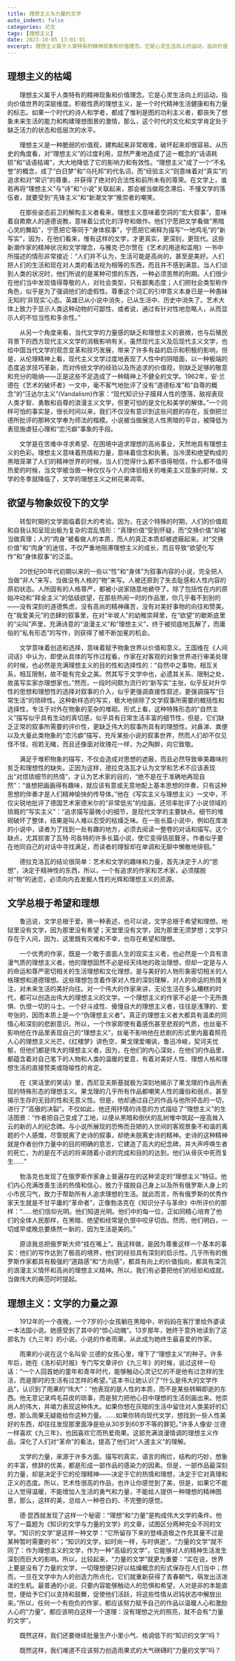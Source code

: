 ```yaml
---
title: 理想主义与力量的文学
auto_indent: false
categories: 论文
tags: [理想主义]
date: 2023-10-05 13:01:01
excerpt: 理想主义属于人类特有的精神现象和价值理念。它是心灵生活向上的运动，指向价值世界的深层维度。积极性质的理想主义，是一个时代精神生活健康和有力量的标志。如果一个时代的诗人和学者，都成了惟利是图的功利主义者，都丧失了想象未来生活的能力和构建理想图景的激情，那么，这个时代的文化和文学肯定处于缺乏活力的状态和低层次的水平。
---
```

## 理想主义的枯竭
　　理想主义属于人类特有的精神现象和价值理念。它是心灵生活向上的运动，指向价值世界的深层维度。积极性质的理想主义，是一个时代精神生活健康和有力量的标志。如果一个时代的诗人和学者，都成了惟利是图的功利主义者，都丧失了想象未来生活的能力和构建理想图景的激情，那么，这个时代的文化和文学肯定处于缺乏活力的状态和低层次的水平。

　　理想主义是一种脆弱的价值观，建构起来非常艰难，破坏起来却很容易。从历史的角度看，对“理想主义”的过度利用，显然严重地造成了这一概念的“话语耗损”和“话语枯竭”，大大地降低了它的影响力和有效性。“理想主义”成了一个“不名誉”的概念，成了“白日梦”和“乌托邦”的代名词，而“经验主义”则意味着对“真实”的追求和对“常识”的尊重，并获得了绝对的合法性和前所未有的尊荣。在文学上，谁若再将“理想主义”与“诗”和“小说”关联起来，那会被当做观念滞后、不懂文学的落伍者，就要受到“先锋主义”和“新潮文学”推崇者的嘲笑。

　　在那些姿态前卫的解构主义者看来，理想主义意味着空洞的“宏大叙事”，意味着自欺欺人的道德说教，意味着公式化的浮夸和做作。他们宁愿把文学看做“黑暗心灵的舞蹈”，宁愿把它等同于“身体叙事”，宁愿把它阐释为描写“一地鸡毛”的“新写实”，因为，在他们看来，惟有这样的文学，才更真实，更深刻，更现代。这些新潮作家的精神状况和文学理念，与雅克·巴尔赞在《艺术的用途和滥用》一书中所描述的情形非常接近：“人们并不认为，生活可能是高尚的，甚至是美好。人们把人们的生活和现在对人类的看法视为相等的东西，而且并不感到满意。当人们谈到人类的状况时，他们所说的是某种可恨的东西，一种必须苦熬的刑期。人们很少在他们当中发现值得尊敬的人，对社会类型，只有鄙夷态度；人们把社会类型称作角色，似乎是为了强调他们的虚假性。尊重这个词汇的引申意义本身已是一种愚昧无知的‘非现实’心态。英雄已从小说中消失，已从生活中、历史中消失了。艺术大体上致力于显示人类这种动物的可鄙性，或者说，通过有针对性地忽略人，从而显示人的不恰当性和多余性。”

　　从另一个角度来看，当代文学的力量感的缺乏和理想主义的衰微，也与后殖民背景下的西方现代主义文学的消极影响有关。虽然现代主义及后现代主义文学，也给中国当代文学的观念变革和技巧发展，带来了许多有益的启示和积极的影响，但是，从伦理精神上看，现代主义文学过度地表现了人性中的阴暗面，以一种极端的态度追求技巧革新，而对传统文学的经验以及所追求的价值观，则缺乏足够的敬意和充分的吸纳——正是这些不足造成了一种精神上不健全的文学。1962年，安·兰德在《艺术的破坏者》一文中，毫不客气地批评了没有“道德标准”和“自尊的概念”的“汪达尔主义”(Vandalism)作家：“现代知识分子膜拜人性的堕落，敌视表现人类才智、勇敢和自尊的浪漫主义文学，但更可怕的是文化和美学的解体。”一个同样可怕的事实是，很长时间以来，我们不仅没有意识到这些问题的存在，反倒把兰德所批评的那种文学奉为师法的楷模。小说被当做展览人性黑暗的平台，被降低为表现施虐狂心理和“恋污癖”事象的手段。

　　文学是在苦难中寻求希望、在困境中追求理想的高尚事业，天然地具有理想主义的色彩。理想主义意味着热情和力量，意味着信念和执著。当冷漠和绝望构成的黑暗笼罩了人们的精神世界的时候，当人们觉得什么都不值得相信，什么都不值得热爱的时候，当文学被当做一种仅仅与个人的体验相关的唯美主义现象的时候，文学的冬季就降临了，文学的理想主义之树花果凋零。

## 欲望与物象奴役下的文学

　　转型时期的文学面临着巨大的考验。因为，在这个特殊的时期，人们的价值观和自我认知呈现出极为复杂的混乱情形：“真理价值”受到怀疑，而“交换价值”却被当做真理；人的“肉身”被看做人的本质，而人的真正本质却被遮蔽起来。对“交换价值”和“肉身”的迷信，不仅严重地阻滞理想主义的成长，而且导致“欲望化写作”和“身体叙事”的泛滥。

　　20世纪90年代初期以来的一些以“性”和“身体”为叙事内容的小说，完全把人当做“非人”来写，当做没有人格的“物”来写。人被还原到了失去耻感和人性内容的原初状态。人所固有的人格尊严，都被小说家随意地褫夺了。除了包括性在内的原始冲动和“拜金主义”的低级欲望，在那些热闹一时的作品里，你几乎看不到别的——没有深刻的道德焦虑，没有高尚的精神痛苦，没有对美好事物的向往和赞美。在“我爱美元”的恣肆的叙事里，在对“半坡人”的幼稚崇拜里，在“欲望”的歇斯底里的“尖叫”声里，充满诗意的“浪漫主义”和“理想主义”，终于被彻底地瓦解了，而庸俗的“私有形态”的写作，则获得了被不断加冕的机会。

　　文学意味着创造和选择，意味着赋予物象世界以价值和意义。王国维在《人间词话》中认为，即使从具体的写作过程看，作家在对客观的对象世界进行审美处理的时候，也必然是充满理想主义的目的性和选择性的：“自然中之事物，相互关系，相互限制，故不能有完全之美。然其写于文学中也，必遗其关系、限制之处，故虽写实家亦理想家也。”然而，一段时间颇为流行的“新写实”主张，似乎反对升华性的思想和理想性的选择对叙事的介入，似乎更强调直接性叙述，更强调描写“日常生活”的琐碎性。这种新样态的写实，极大地排除了文学叙事所需要的概括性和选择性，专注于对外在物象的芜杂的堆砌。形式上看，这种特殊形态的“自然主义”描写似乎具有生动的真切感，似乎具有日常生活丰富的细节性，但是，它们缺乏正常的叙事所需要的评价性，更缺乏伟大的叙事所具有的理想性。对鼻涕、粪便以及大量此类物象的“恋污癖”描写，充斥某些小说的叙事世界，然而人们却不仅见怪不怪，视若无睹，而且还像面对玫瑰花一样，为之陶醉，向它致敬。

　　满足于堆积物象的描写，不仅会造成对思想的遮蔽，而且必然导致审美趣味的贫乏和理想性的缺失。正因为这样，德拉克洛瓦才认为文学和艺术不应该表现出“对烦琐细节的热情”，才认为艺术家的目的，“绝不是在于准确地再现自然”：“谁想把画画得有趣味，就应该有意或无意地配上基本思想的伴奏，只有这种思想的伴奏才是人们精神愉快的传导体。”他在《写实主义与理想主义》一文中，不仅尖锐地批评了德国艺术家德米尔的“非常低劣”的绘画，还坦率批评了小说领域的琐屑的“写实主义”：“追求描写最微小的细节，是现代文学的主要缺点。细节的堆砌破坏了整体，结果是叫人难以忍受的枯燥乏味。在一些长篇小说中，例如在库泼的小说中，读者为了找到一处有趣的地方，必须去阅读一整卷的对话和描写。这个缺点，尤其损害了瓦特·司各特的许多长篇小说，使它变得佶屈聱牙。作者似乎要在他同自己的对话中寻找满足，而读者的理智却在单调和无聊中懒散地徘徊。”

　　德拉克洛瓦的结论很简单：艺术和文学的趣味和力量，首先决定于人的“思想”，决定于精神性的东西，所以，一个有追求的作家和艺术家，必须摆脱对“物”的迷恋，必须向内去发掘人性的光辉和理想主义的资源。

## 文学总根于希望和理想

　　鲁迅说，文学总根于爱。换一种表述，也可以说，文学总根于希望和理想。地狱里没有文学，因为那里没有希望；天堂里没有文学，因为那里无须梦想；文学只存在于人间，因为，这里既有灾难和不幸，也存在希望和理想。

　　一个优秀的作家，既是一个敢于直面人生的现实主义者，也必然是一个具有浪漫气质的理想主义者。他的理想固然不必是经天纬地的政治理想，但却一定是与人的命运和尊严密切相关的生活理想和文化理想，是与美好的人物形象密切相关的人格理想和道德理想。这些理想包含着作家对人性的深刻理解，对人的命运的热情关注，对未来生活的美好向往。对一个伟大的作家来讲，无论生活在多么糟糕的时代，都可以创造出伟大的理想主义的文学。一个理想主义的作家不必是一个无所畏惧、仇恨一切的斗士。一个好斗成性、傲慢自大的理想主义者，往往是浅薄的、爱夸张的，因而本质上是一个“伪理想主义者”。真正的理想主义者大都具有温柔的同情心和深刻的悲剧意识。所以，一个作家即使有着感伤甚至悲观的气质，也丝毫不影响他在作品里表现自己的“理想主义”，丝毫不影响他在悲剧的形式里内蓄着照亮人心的理想主义光芒。《红楼梦》讲色空，果戈理爱嘲讽，鲁迅冷峻，契诃夫忧郁，但他们都是伟大的理想主义者，因为，在他们的内心深处，在他们的作品里，都蕴含着对自己笔下的人物和人类的温暖的爱意，有着对美好人性、理想人格和理想生活的直接赞美或隐喻性的肯定。

　　在《笑话里的笑话》里，西尼亚夫斯基就极为深刻地揭示了果戈理的作品所表现的特殊形态的理想主义。果戈理的几乎所有作品都嘲笑人性的庸俗和弱点，甚至揭示生存的无目的性和无意义性。但是，他却通过自己的作品与他所抨击的一切，进行了“高傲的决裂”。不仅如此，他还用抒情的诗意的方式描绘了“理想主义”的生活图景：“作者把自己变成了工地，以便从黑暗和倒伏的乱树堆中筑起一座高耸入云的新的人的纪念碑。与小说所展现的恐怖而丑陋的人世间的客观景象不和谐的离题的个人感慨，尽管脱离了史诗的叙事，却绝未脱离史诗的精神。史诗的这种精神就是作者创作力量中的目的明确的意志，它建造了高大的纪念碑，并大声呼唤生者的死亡，为的是在不远的将来随着小说的完成和目的的达到，他们从骨灰中死而复生……”

　　勃洛克也发现了在俄罗斯作家身上普遍存在的这种坚定的“理想主义”特征。他们内心充满改善生活的热情和信心，致力于摆脱自己身上以及所有俄罗斯人身上的小市民习气，致力于帮助所有人追求理想的生活。就此而言，所有俄罗斯的优秀作家天生就是不甘平庸的“革命者”，正像勃洛克在《知识分子与革命》中所评价的那样：“……他们信仰光明。他们知道光明。他们中的每一位，正如同精心培育了他们的全体人民那样，在黑暗、绝望和经常是仇恨中咬牙切齿。然而，他们明白，一切或早或晚总要焕然一新的，因为生活是美的。”

　　原谅我总把俄罗斯大师“挂在嘴上”。我这样做，是因为尊重这样一个基本的事实：他们的写作达到了极高的境界，他们的经验具有深刻的启示性。几乎所有的俄罗斯作家都具有极强的“道路感”和“方向感”，都具有向上的价值指向，都具有深沉的浪漫主义情怀和高尚的理想主义精神。所以，我们有必要把他们的经验和成就，当做伟大的典范时时提起。

## 理想主义：文学的力量之源

　　1912年的一个夜晚，一个7岁的小女孩躺在黑暗中，听妈妈在客厅里给外婆读一本法国小说。她感受到了其中的“惊心动魄”。13岁那年，她终于意外地读到了这部名为《九三年》的小说。小说的作者雨果，从此成为她终生最喜爱的作家。

　　雨果的小说在这个名叫安·兰德的女孩心里，埋下了“理想主义”的种子。许多年后，她在《洛杉矶时报》专门写文章评价《九三年》的时候，说过这样一句话：“一个人回首她的童年和青年时代，能够触动心灵记忆的不是他有过怎样的生活，而是那时的生活有过怎样的希望。”这本书让她认识了“什么是伟大的文学作品”，认识到了雨果的“伟大”：“他表现的是人性的本质，而不是某些转瞬即逝的东西。他无意记录鸡毛蒜皮的琐事，而是努力把他心目中理想的生活刻画出来。他崇尚人的伟大，并竭力表现这种伟大。如果你想在灰暗的生活中留住对人类美好的幻想，那么雨果无疑能给你这种力量。……如果你转向现代文学，想找到一些人性美好的东西，却往往发现那里面净是些从30岁到60岁不等的罪犯。”许多人像安·兰德一样喜欢《九三年》，也因喜欢它而热爱雨果。这部充满浪漫情调的理想主义作品，深化了人们对“革命”的看法，提高了他们对“人道主义”的理解。

　　文学的力量，来源于许多方面。描写的真实，语言的绚烂，结构的巧妙，想象的丰富，修辞的优美，都是形成一部作品的感染力的因素。但是，一部作品最深刻的力量，却是决定于它的伦理精神——决定于它的热情和理想，决定于它对真理和正义的态度。所以，艺术性很高的作品，也许让你感觉到了美，但是，如果它不能让人觉得温暖，不能增加人生活的勇气和力量，不能给人提供一种理想的精神图景，那么，这样的美，总给人一种苍白的、不完整的感觉。

　　德·昆西就发现了这样一个秘密：“理想”和“力量”是构成伟大文学的条件。他写了一篇题为《知识的文学与力量的文学》的文章，试图区分两种完全不同的文学。“知识的文学”是这样一种文学：“它所留存下来的登峰造极之作充其量不过是某种暂时需要的书”；“知识的文学，如时尚一样，与时俱逝”。“力量的文学”就不同了：作为理想主义的文学，作为一种“高级的文学”，它能够对人的精神生活发生深刻而巨大的影响。所以，比较起来，“力量的文学”就更为重要：“实在说，世界上要是没有了力量的文学，一切理想便只好以枯燥概念的形式保存在人们当中；然而，一旦在文学中为人的创造力所点化，它们就重新获得了青春朝气，萌发出活泼泼的生机。最普通的小说，只要内容能够触动人的恐惧和希望，人对是非的本能直觉，便给予它们以支持和鼓舞，促使他们活跃，将这些性情从迟钝状态中解放出来。”所以，任何一个有抱负的作家，都应该努力赋予自己的作品以温暖人心和激励人心的“力量”，都应该明白这样一个道理：没有理想之光的照亮，就不会有“力量的文学”。

　　既然这样，我们还要继续批量生产小里小气、格调低下的“知识的文学”吗？

　　既然这样，我们难道不应该努力创造雨果式的大气磅礴的“力量的文学”吗？

